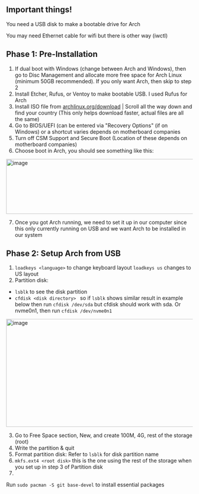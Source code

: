 ## Important things!
You need a USB disk to make a bootable drive for Arch

You may need Ethernet cable for wifi but there is other way (iwctl)

## Phase 1: Pre-Installation
1. If dual boot with Windows (change between Arch and Windows), then go to Disc Management and allocate more free space for Arch Linux (minimum 50GB recommended). If you only want Arch, then skip to step 2
2. Install Etcher, Rufus, or Ventoy to make bootable USB. I used Rufus for Arch
3. Install ISO file from [archlinux.org/download](https://archlinux.org/download/) | Scroll all the way down and find your country (This only helps download faster, actual files are all the same)
4. Go to BIOS/UEFI (can be entered via "Recovery Options" (if on Windows) or a shortcut varies depends on motherboard companies
5. Turn off CSM Support and Secure Boot (Location of these depends on motherboard companies)
6. Choose boot in Arch, you should see something like this:
<img width="598" height="148" alt="image" src="https://github.com/user-attachments/assets/fe75772c-ee69-47e7-b59f-f77ddb7ddea3" />

7. Once you got Arch running, we need to set it up in our computer since this only currently running on USB and we want Arch to be installed in our system

## Phase 2: Setup Arch from USB
1. ```loadkeys <language>``` to change keyboard layout ```loadkeys us``` changes to US layout
2. Partition disk:
  - ```lsblk``` to see the disk partition
  - ```cfdisk <disk directory> ``` so if ```lsblk``` shows similar result in example below then run ```cfdisk /dev/sda``` but cfdisk should work with sda. Or nvme0n1, then run ```cfdisk /dev/nvme0n1```
<img width="867" height="291" alt="image" src="https://github.com/user-attachments/assets/20109b61-cb7b-47c3-9adc-a15cbb392579" />

  3. Go to Free Space section, New, and create 100M, 4G, rest of the storage (root)
  4. Write the partition & quit
3. Format partition disk: Refer to ```lsblk``` for disk partition name
  1. ```mkfs.ext4 <root disk>``` this is the one using the rest of the storage when you set up in step 3 of Partition disk
4. 


Run ```sudo pacman -S git base-devel``` to install essential packages
